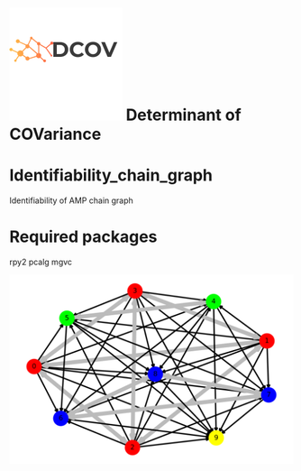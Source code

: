 <p align="left">
   <h1> 
   <img src="docs/images/dcov_logo.png"  alt="width="200" height="200">   
   <strong>   Determinant of COVariance</strong> </h1> 
</p>

                                                               
# Identifiability_chain_graph
Identifiability of AMP chain graph                                       
                                                                     
# Required packages
rpy2
pcalg
mgvc

![](Algorithm/chain_graph.png)
